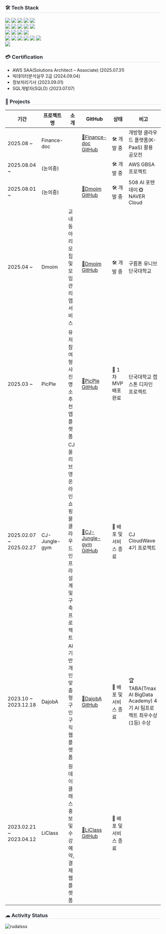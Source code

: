 <div>
  <h3 style="border-bottom: 1px solid #d8dee4; color: #282d33;"> 🛠️ Tech Stack </h3>
  <div style="text-align: left;">
    <div style="margin: ; text-align: left;" "text-align: left;"> 
          <img src="https://img.shields.io/badge/Java-007396?style=flat-square&logo=Java&logoColor=white">
          <img src="https://img.shields.io/badge/SpringBoot-6DB33F?style=flat-square&logo=SpringBoot&logoColor=white">
          <img src="https://img.shields.io/badge/Spring-6DB33F?style=flat-square&logo=Spring&logoColor=white">
          <img src="https://img.shields.io/badge/AmazonAWS-232F3E?style=flat-square&logo=amazonwebservices&logoColor=white">
          <img src="https://img.shields.io/badge/Terraform-844FBA?style=flat-square&logo=Terraform&logoColor=white"></a>
          <br>
          <img src="https://img.shields.io/badge/Docker-2496ED?style=flat-square&logo=docker&logoColor=white">
          <img src="https://img.shields.io/badge/Github Actions-2088FF?style=flat-square&logo=githubactions&logoColor=white">
          <img src="https://img.shields.io/badge/Jenkins-D24939?style=flat-square&logo=jenkins&logoColor=white"/>
          <img src="https://img.shields.io/badge/ArgoCD-EF7B4D?style=flat-square&logo=argo&logoColor=white"/>
          <img src="https://img.shields.io/badge/Kubernetes-326CE5?style=flat-square&logo=kubernetes&logoColor=white"/>
          <br>
          <img src="https://img.shields.io/badge/Spring Data JPA-6DB33F?style=flat-square&logo=Spring&logoColor=white"/>
          <img src="https://img.shields.io/badge/Mybatis-000000?style=flat-square&logo=Fluentd&logoColor=white" />
          <img src="https://img.shields.io/badge/MySQL-4479A1?style=flat-square&logo=MySQL&logoColor=white" />
          <img src="https://img.shields.io/badge/Oracle DB-F80000?style=flat-square&logo=oracle&logoColor=white">
          <br>
          <img src="https://img.shields.io/badge/C++-00599C?style=flat-square&logo=C%2B%2B&logoColor=white">
          <img src="https://img.shields.io/badge/Python-3776AB?style=flat-square&logo=Python&logoColor=white">
          <img src="https://img.shields.io/badge/HTML5-E34F26?style=flat-square&logo=HTML5&logoColor=white">
          <img src="https://img.shields.io/badge/CSS-663399?style=flat-square&logo=css&logoColor=white">
          <img src="https://img.shields.io/badge/Javascript-F7DF1E?style=flat-square&logo=Javascript&logoColor=white">
          <img src="https://img.shields.io/badge/jQuery-E9568E?style=flat-square&logo=jQuery&logoColor=white">
          <br>
          <img src="https://img.shields.io/badge/R-276DC3?style=flat-square&logo=R&logoColor=white">
      </div>
    </div>
</div>

<div>
  <h3 style="border-bottom: 1px solid #d8dee4; color: #282d33;"> 💳 Certification </h3>
  
  - AWS SAA(Solutions Architect – Associate) (2025.07.31)
  - 빅데이터분석실무 2급 (2024.09.04)
  - 정보처리기사 (2023.09.01)
  - SQL개발자(SQLD) (2023.07.07)
</div>

<div>
  <h3 style="border-bottom: 1px solid #d8dee4; color: #282d33;"> 🚀 Projects </h3>
  
  | 기간 | 프로젝트명 | 소개 | GitHub | 상태 | 비고 |
  |------|-------------|------|--------|------|------|
  | 2025.08 ~ | Finance-doc | | [🔗Finance-doc GitHub](https://github.com/K-PAAS1) | 🛠 개발 중 | 개방형 클라우드 플랫폼(K-PaaS) 활용 공모전 |
  | 2025.08.04 ~ | (논의중) | | | 🛠 개발 중 | AWS GBSA 프로젝트 |
  | 2025.08.01 ~ | (논의중) | | [🔗Dmoim GitHub](https://github.com/ALLNIGHT-PROJECT) | 🛠 개발 중 | 508 AI 포텐데이 ❎ NAVER Cloud |
  | 2025.04 ~ | Dmoim | 교내 동아리 모집 및 모임관리 앱 서비스 | [🔗Dmoim GitHub](https://github.com/9oormthonUNIV-DKU-Cumulus) | 🛠 개발 중 | 구름톤 유니브 단국대학교 |
  | 2025.03 ~ | PicPle | 유저참여형 사진명소 추천 앱 플랫폼 | [🔗PicPle GitHub](https://github.com/Just-12-More) | 🚀 1차 MVP 배포완료 | 단국대학교 캡스톤 디자인 프로젝트 |
  | 2025.02.07 ~ 2025.02.27 | CJ-Jungle-gym | CJ올리브영 온라인 쇼핑몰 클라우드 인프라 설계 및 구축 프로젝트 | [🔗CJ-Jungle-gym GitHub](https://github.com/CJ-Jungle-gym) | 🏁 배포 및 서비스 종료 | CJ CloudWave 4기 프로젝트 | 
  | 2023.10 ~ 2023.12.18 | DajobA | AI기반 개인 맞춤형 구인구직 웹 플랫폼 | [🔗DajobA GitHub](https://github.com/TABA-DaJobA) | 🏁 배포 및 서비스 종료 | 🏆 TABA(Tmax AI BigData Academy) 4기 AI 팀프로젝트 최우수상(1등) 수상 |
  | 2023.02.21 ~ 2023.04.12 | LiClass | 원데이클래스 홍보 및 수강예약, 결제 웹 플랫폼 | [🔗LiClass GitHub](https://github.com/rudalsss/LiClass_project) | 🏁 배포 및 서비스 종료 |
  <!-- <p>
    📍 2023.02.21 ~ 2023.04.12 <br> 원데이클래스 홍보 및 수강예약, 결제 플랫폼 LiClass <br> 
    <a href="https://github.com/rudalsss/LiClass_project">LiClass Github 바로가기</a><br>
  </p><br>
  <p>
    📍 2023.10 ~ 2023.12.18 <br> 개인 맞춤형 구인구직 플랫폼 다잡아(DajobA) <br>
    <a href="https://github.com/TABA-DaJobA">DajobA Github 바로가기</a>
    <br> 🏆 TABA(Tmax AI BigData Academy) 4기 AI 팀프로젝트 최우수상(1등) 수상
  </p><br>
  <p>
    📍 2025.02 <br> CJ 올리브영 온라인 쇼핑몰 인프라 구축 프로젝트<br>
    <a href="https://github.com/CJ-Jungle-gym">CJ-Jungelgym 바로가기</a><br>
  </p><br> -->
</div>
<div>
  <h3 style="border-bottom: 1px solid #d8dee4; color: #282d33;"> ☁ Activity Status </h3>
  <!--<a href="https://hits.seeyoufarm.com"><img src="https://hits.seeyoufarm.com/api/count/incr/badge.svg?url=https%3A%2F%2Fgithub.com%2Frudalsss%2Fhit-counter&count_bg=%2379C83D&title_bg=%23555555&icon=&icon_color=%23E7E7E7&title=hits&edge_flat=false"/></a>-->
  <img src="https://github-readme-stats.vercel.app/api?username=rudalsss&show_icons=true&theme=dracula&locale=en" alt="rudalsss" />
  <!--<img src="https://github-readme-stats.vercel.app/api/top-langs?username=rudalsss&show_icons=true&theme=tokyonight&bg_color=000000&locale=en&layout=compact" alt="rudalsss" />-->
</div>
